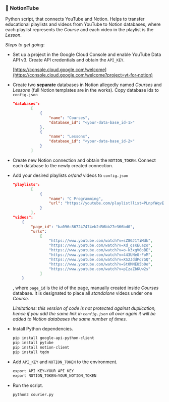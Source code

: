 ### 🐍 NotionTube
Python script, that connects YouTube and Notion.
Helps to transfer educational playlists and videos from YouTube to Notion databases, where each playlist represents the *Course* and each video in the playlist is the *Lesson*.

*Steps to get going*:

- Set up a project in the Google Cloud Console and enable YouTube Data API v3. Create API credentials and obtain the `API_KEY`.
    
    [https://console.cloud.google.com/welcome](https://console.cloud.google.com/welcome?project=yt-for-notion)
    
- Create two **separate** databases in Notion allegedly named *Courses* and *Lessons* (full Notion templates are in the works). Copy database ids to `config.json`
    
    ```json
    "databases":
    		[
    			{
    				"name": "Courses",
    				"database_id": "<your-data-base_id-1>"
    			},	
    			{
    				"name": "Lessons",
    				"database_id": "<your-data-base_id-2>"
    			}
    		]
    ```
    
- Create new Notion connection and obtain the `NOTION_TOKEN`. Connect each database to the newly created connection.
- Add your desired playlists *or/and* videos to `config.json`
    
    ```json
    "playlists":
    		[
    			{
    				"name": "C Programming",
    				"url": "https://youtube.com/playlist?list=PLnpfWqvEvRCchcCM-373x2630drhtdWEw&si=NbqBe_L1VD2TiF2b"
    			}
    		],
    "videos":
    	{
    		"page_id": "ba096c867247474eb2d56bb27e366bd0",
    		"urls":
    			[
    				"https://www.youtube.com/watch?v=sZ8GJ1TiMdk",
    				"https://www.youtube.com/watch?v=Xd_qsKEuazo",
    				"https://www.youtube.com/watch?v=o-k3xgV0oBE",
    				"https://www.youtube.com/watch?v=443UNeGrFoM",
    				"https://www.youtube.com/watch?v=XS2JddPq7GQ",
    				"https://www.youtube.com/watch?v=St0MNEU5b0o",
    				"https://www.youtube.com/watch?v=pIzaZbKUw2s"
    			]
    	}
    ```
    
    , where `page_id` is the *id* of the page, manually created inside *Courses* database. It is designated to place all *standalone* videos under one *Course*.
    
    *Limitations: this version of code is not protected against duplication, hence if you add the same link in `config.json` all over again it will be added to Notion databases the same number of times.*
    
- Install Python dependencies.
    
    ```python
    pip install google-api-python-client
    pip install pytube
    pip install notion-client
    pip install tqdm
    ```
    
- Add `API_KEY` and `NOTION_TOKEN` to the environment.
    
    ```python
    export API_KEY=YOUR_API_KEY
    export NOTION_TOKEN=YOUR_NOTION_TOKEN
    ```
    
- Run the script.
    
    ```bash
    python3 courier.py
    ```